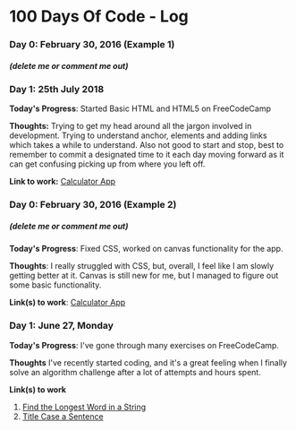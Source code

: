 # 100 Days Of Code - Log

### Day 0: February 30, 2016 (Example 1)
##### (delete me or comment me out)

### Day 1: 25th July 2018

**Today's Progress**: Started Basic HTML and HTML5 on FreeCodeCamp

**Thoughts:** Trying to get my head around all the jargon involved in development. Trying to understand anchor, elements and adding links which takes a while to understand. Also not good to start and stop, best to remember to commit a designated time to it each day moving forward as it can get confusing picking up from where you left off. 

**Link to work:** [Calculator App](http://www.example.com)

### Day 0: February 30, 2016 (Example 2)
##### (delete me or comment me out)

**Today's Progress**: Fixed CSS, worked on canvas functionality for the app.

**Thoughts**: I really struggled with CSS, but, overall, I feel like I am slowly getting better at it. Canvas is still new for me, but I managed to figure out some basic functionality.

**Link(s) to work**: [Calculator App](http://www.example.com)


### Day 1: June 27, Monday

**Today's Progress**: I've gone through many exercises on FreeCodeCamp.

**Thoughts** I've recently started coding, and it's a great feeling when I finally solve an algorithm challenge after a lot of attempts and hours spent.

**Link(s) to work**
1. [Find the Longest Word in a String](https://www.freecodecamp.com/challenges/find-the-longest-word-in-a-string)
2. [Title Case a Sentence](https://www.freecodecamp.com/challenges/title-case-a-sentence)
